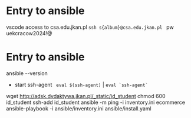 # Entry to ansible
vscode access to csa.edu.jkan.pl
``ssh s{album}@csa.edu.jkan.pl ``
    pw uekcracow2024!@

# Entry to ansible
 ansible --version

* start ssh-agent   `` eval $(ssh-agent)`` | `` eval `ssh-agent`  ``

wget http://adsk.dydaktywa.jkan.pl/_static/id_student
chmod 600 id_student
ssh-add id_student
ansible -m ping -i inventory.ini ecommerce
ansible-playbook -i ansible/inventory.ini ansible/install.yaml